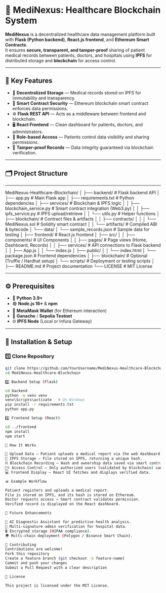 # 🏥 MediNexus: Healthcare Blockchain System

**MediNexus** is a decentralized healthcare data management platform built with **Flask (Python backend)**, **React.js frontend**, and **Ethereum Smart Contracts**.  
It ensures **secure, transparent, and tamper-proof** sharing of patient medical records between patients, doctors, and hospitals using **IPFS** for distributed storage and **blockchain** for access control.

---

## 🧩 Key Features

- 🔐 **Decentralized Storage** — Medical records stored on IPFS for immutability and transparency.  
- 🧠 **Smart Contract Security** — Ethereum blockchain smart contract enforces data permissions.  
- ⚙️ **Flask REST API** — Acts as a middleware between frontend and blockchain.  
- 🖥️ **React Frontend** — Clean dashboard for patients, doctors, and administrators.  
- 👥 **Role-based Access** — Patients control data visibility and sharing permissions.  
- 🧾 **Tamper-proof Records** — Data integrity guaranteed via blockchain verification.

---

## 🗂️ Project Structure

---
MediNexus-Healthcare-Blockchain/
│
├── backend/ # Flask backend API
│ ├── app.py # Main Flask app
│ ├── requirements.txt # Python dependencies
│ ├── services/ # Blockchain & IPFS logic
│ │ ├── blockchain_service.py # Smart contract integration (Web3.py)
│ │ ├── ipfs_service.py # IPFS upload/retrieve
│ │ └── utils.py # Helper functions
│ ├── blockchain/ # Contract files & artifacts
│ │ ├── contracts/
│ │ │ └── MediNexus.sol # Solidity smart contract
│ │ └── artifacts/ # Compiled ABI & bytecode
│ └── data/
│ └── sample_records.json # Sample data for testing
│
├── frontend/ # React.js frontend
│ ├── src/
│ │ ├── components/ # UI Components
│ │ ├── pages/ # Page views (Home, Dashboard, Records)
│ │ ├── services/ # API connections to Flask backend
│ │ ├── App.js
│ │ └── index.js
│ ├── public/
│ │ └── index.html
│ └── package.json # Frontend dependencies
│
├── blockchain/ # Optional (Truffle / Hardhat setup)
│ └── scripts/ # Deployment or testing scripts
│
├── README.md # Project documentation
└── LICENSE # MIT License

---

## ⚙️ Prerequisites

- 🐍 **Python 3.9+**  
- 🟢 **Node.js 16+** & **npm**  
- 🦊 **MetaMask Wallet** (for Ethereum interaction)  
- 🧱 **Ganache** / **Sepolia Testnet**  
- 🌐 **IPFS Node** (Local or Infura Gateway)

---

## 🚀 Installation & Setup

### 1️⃣ Clone Repository
```bash
git clone https://github.com/YourUsername/MediNexus-Healthcare-Blockchain.git
cd MediNexus-Healthcare-Blockchain

2️⃣ Backend Setup (Flask)

cd backend
python -m venv venv
venv\Scripts\activate   # On Windows
pip install -r requirements.txt
python app.py

3️⃣ Frontend Setup (React)

cd ../frontend
npm install
npm start

🧠 How It Works

🧾 Upload Data — Patient uploads a medical report via the web dashboard.
🔗 IPFS Storage — File stored on IPFS, returning a unique hash.
⛓️ Blockchain Recording — Hash and ownership data saved via smart contract.
👩‍⚕️ Access Control — Only authorized users (validated by blockchain) can access the record.
💻 Frontend Display — React UI fetches and displays verified data.

📊 Example Workflow

Patient registers and uploads a medical report.
File is stored on IPFS, and its hash is stored on Ethereum.
Doctor requests access → Smart contract validates permission.
Verified record is displayed on the React dashboard.

🔮 Future Enhancements

🤖 AI Diagnostic Assistant for predictive health analysis.
🧾 Multi-signature admin verification for hospital data.
🔒 Encrypted storage (HIPAA compliance).
🌍 Multi-chain deployment (Polygon / Binance Smart Chain).

🤝 Contributing
Contributions are welcome!
Fork this repository
Create a feature branch (git checkout -b feature-name)
Commit and push your changes
Submit a Pull Request with a clear description

📜 License

This project is licensed under the MIT License.
